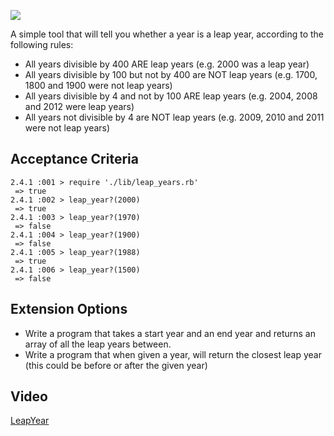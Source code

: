 ![](https://placehold.it/950x200/374c53/FFFFFF/?text=Leap+Year)

A simple tool that will tell you whether a year is a leap year, according to the following rules:

- All years divisible by 400 ARE leap years (e.g. 2000 was a leap year)
- All years divisible by 100 but not by 400 are NOT leap years (e.g. 1700, 1800 and 1900 were not leap years)
- All years divisible by 4 and not by 100 ARE leap years (e.g. 2004, 2008 and 2012 were leap years)
- All years not divisible by 4 are NOT leap years (e.g. 2009, 2010 and 2011 were not leap years)

## Acceptance Criteria

```
2.4.1 :001 > require './lib/leap_years.rb'
 => true
2.4.1 :002 > leap_year?(2000)
 => true
2.4.1 :003 > leap_year?(1970)
 => false
2.4.1 :004 > leap_year?(1900)
 => false
2.4.1 :005 > leap_year?(1988)
 => true
2.4.1 :006 > leap_year?(1500)
 => false
```

## Extension Options

- Write a program that takes a start year and an end year and returns an array of all the leap years between.
- Write a program that when given a year, will return the closest leap year (this could be before or after the given year)

## Video

[LeapYear](https://youtu.be/DIvAtu8D5yM)
